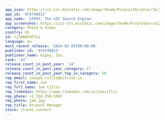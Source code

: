 ```yaml
---
app_icon: https://is1-ssl.mzstatic.com/image/thumb/Purple126/v4/ac/7e/3d/ac7e3d87-bdef-562e-778e-03aba1ea3e2f/AppIcon-1x_U007emarketing-0-7-0-85-220.png/1024x1024bb.png
app_id: '974748812'
app_name: 'GIPHY: The GIF Search Engine'
app_screenshot: https://is1-ssl.mzstatic.com/image/thumb/PurpleSource126/v4/a5/58/a4/a558a4dc-757f-9fbf-fd16-46806c5c401c/12a66f3a-880b-42b7-afc0-130eb369553b_A_6.5.png/1242x2688bb.png
category: Photo & Video
country: US
id: tj5A0AV4FJvi
language: en
most_recent_release: '2024-02-05T00:00:00'
publisher_id: '974748811'
publisher_name: Giphy, Inc.
rank: '42'
release_count_in_past_year: '14'
release_count_in_past_year_category: 17
release_count_in_past_year_top_in_category: 50
rep_email: joseph.cillis@bitrise.io
rep_first_name: Joe
rep_full_name: Joe Cillis
rep_linkedin: https://www.linkedin.com/in/joecillis
rep_phone: +1 518-258-1902
rep_photo: joe.jpg
rep_title: Account Manager
store: itunes_connect
---
```

